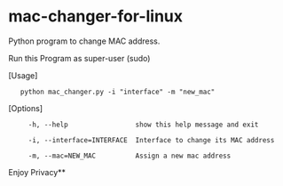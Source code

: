# mac-changer-for-linux
Python program to change MAC address.

Run this Program as super-user (sudo)

[Usage]
       
       python mac_changer.py -i "interface" -m "new_mac"

[Options]
 
         -h, --help                 show this help message and exit
  
         -i, --interface=INTERFACE  Interface to change its MAC address
  
         -m, --mac=NEW_MAC          Assign a new mac address


Enjoy Privacy**
